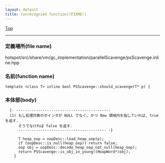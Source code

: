 ```yaml
---
layout: default
title: (unrecognied function)(FIXME!)
---
```

[Top](../index.html)

--- 
### 定義場所(file name)
hotspot/src/share/vm/gc_implementation/parallelScavenge/psScavenge.inline.hpp

### 名前(function name)
```
template <class T> inline bool PSScavenge::should_scavenge(T* p) {
```

### 本体部(body)
```
  {- -------------------------------------------
  (1) もし処理対象のポインタが NULL でなく, かつ New 領域内を指していれば, true を返す.
      そうでなければ false を返す.
      ---------------------------------------- -}

	  T heap_oop = oopDesc::load_heap_oop(p);
	  if (oopDesc::is_null(heap_oop)) return false;
	  oop obj = oopDesc::decode_heap_oop_not_null(heap_oop);
	  return PSScavenge::is_obj_in_young((HeapWord*)obj);
	}
	
```


